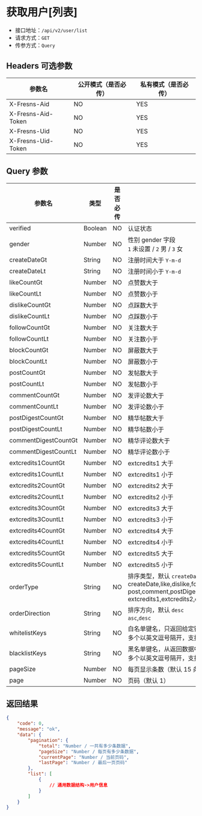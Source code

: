 # 获取用户[列表]

- 接口地址：`/api/v2/user/list`
- 请求方式：`GET`
- 传参方式：`Query`

## Headers 可选参数

| 参数名 | 公开模式（是否必传） | 私有模式（是否必传） |
| --- | --- | --- |
| X-Fresns-Aid | NO | YES |
| X-Fresns-Aid-Token | NO | YES |
| X-Fresns-Uid | NO | YES |
| X-Fresns-Uid-Token | NO | YES |

## Query 参数

| 参数名 | 类型 | 是否必传 | 说明 |
| --- | --- | --- | --- |
| verified | Boolean | NO | 认证状态 |
| gender | Number | NO | 性别 gender 字段<br>`1` 未设置 / `2` 男 / `3` 女 |
| createDateGt | String | NO | 注册时间大于 `Y-m-d` |
| createDateLt | String | NO | 注册时间小于 `Y-m-d` |
| likeCountGt | Number | NO | 点赞数大于 |
| likeCountLt | Number | NO | 点赞数小于 |
| dislikeCountGt | Number | NO | 点踩数大于 |
| dislikeCountLt | Number | NO | 点踩数小于 |
| followCountGt | Number | NO | 关注数大于 |
| followCountLt | Number | NO | 关注数小于 |
| blockCountGt | Number | NO | 屏蔽数大于 |
| blockCountLt | Number | NO | 屏蔽数小于 |
| postCountGt | Number | NO | 发帖数大于 |
| postCountLt | Number | NO | 发帖数小于 |
| commentCountGt | Number | NO | 发评论数大于 |
| commentCountLt | Number | NO | 发评论数小于 |
| postDigestCountGt | Number | NO | 精华帖数大于 |
| postDigestCountLt | Number | NO | 精华帖数小于 |
| commentDigestCountGt | Number | NO | 精华评论数大于 |
| commentDigestCountLt | Number | NO | 精华评论数小于 |
| extcredits1CountGt | Number | NO | extcredits1 大于 |
| extcredits1CountLt | Number | NO | extcredits1 小于 |
| extcredits2CountGt | Number | NO | extcredits2 大于 |
| extcredits2CountLt | Number | NO | extcredits2 小于 |
| extcredits3CountGt | Number | NO | extcredits3 大于 |
| extcredits3CountLt | Number | NO | extcredits3 小于 |
| extcredits4CountGt | Number | NO | extcredits4 大于 |
| extcredits4CountLt | Number | NO | extcredits4 小于 |
| extcredits5CountGt | Number | NO | extcredits5 大于 |
| extcredits5CountLt | Number | NO | extcredits5 小于 |
| orderType | String | NO | 排序类型，默认 `createDate`<br>createDate,like,dislike,follow,block<br>post,comment,postDigest,commentDigest<br>extcredits1,extcredits2,extcredits3,extcredits4,extcredits5 |
| orderDirection | String | NO | 排序方向，默认 `desc`<br>`asc`,`desc` |
| whitelistKeys | String | NO | 白名单键名，只返回给定键名的键值对<br>多个以英文逗号隔开，支持「点表示法」表示多维数组 |
| blacklistKeys | String | NO | 黑名单键名，从返回数据中删除指定的键值对<br>多个以英文逗号隔开，支持「点表示法」表示多维数组 |
| pageSize | Number | NO | 每页显示条数（默认 15 条） |
| page | Number | NO | 页码（默认 1） |

## 返回结果

```json
{
    "code": 0,
    "message": "ok",
    "data": {
        "pagination": {
            "total": "Number / 一共有多少条数据",
            "pageSize": "Number / 每页有多少条数据",
            "currentPage": "Number / 当前页码",
            "lastPage": "Number / 最后一页页码"
        },
        "list": [
            {
                // 通用数据结构->用户信息
            }
        ]
    }
}
```
